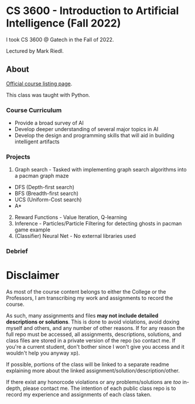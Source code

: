 # CS 3600 - Introduction to Artificial Intelligence (Fall 2022)
I took CS 3600 @ Gatech in the Fall of 2022.

Lectured by Mark Riedl.

## About
[Official course listing page](https://oscar.gatech.edu/bprod/bwckctlg.p_disp_course_detail?cat_term_in=202402&subj_code_in=CS&crse_numb_in=3600).

This class was taught with Python.

### Course Curriculum
- Provide a broad survey of AI
- Develop deeper understanding of several major topics in AI
- Develop the design and programming skills that will aid in building intelligent artifacts

### Projects
1. Graph search - Tasked with implementing graph search algorithms into a pacman graph maze
  - DFS (Depth-first search)
  - BFS (Breadth-first search)
  - UCS (Uniform-Cost search)
  - A*
2. Reward Functions - Value Iteration, Q-learning
3. Inference - Particles/Particle Filtering for detecting ghosts in pacman game example
4. (Classifier) Neural Net - No external libraries used

### Debrief

# Disclaimer
As most of the course content belongs to either the College or the Professors, I am transcribing my work and assignments to record the course.

As such, many assignments and files **may not include detailed descriptions or solutions**. This is done to avoid violations, avoid doxing myself and others, and any number of other reasons. If for any reason the full repo must be accessed, all assignments, descriptions, solutions, and class files are stored in a private version of the repo (so contact me. If you're a current student, don't bother since I won't give you access and it wouldn't help you anyway xp).

If possible, portions of the class will be linked to a separate readme explaining more about the linked assignment/solution/description/other.

If there exist any honorcode violations or any problems/solutions are *too* in-depth, please contact me. The intention of each public class repo is to record my experience and assignments of each class taken.

